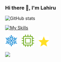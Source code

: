 ### Hi there 👋, I'm Lahiru
<!-- 
Co-founder and CTO [@avantrio](https://github.com/avantrio) -->

![GitHub stats](https://github-readme-stats.vercel.app/api?username=lahiru94&show_icons=true&count_private=true)  


[![My Skills](https://skillicons.dev/icons?i=nextjs,react,ts,js,expressjs,nodejs,django,python,postgres,mongodb,docker,aws&theme=light)](https://skillicons.dev)


<a href='https://archiveprogram.github.com/'><img src='https://raw.githubusercontent.com/acervenky/animated-github-badges/master/assets/acbadge.gif' width='40' height='40'></a> <a href='https://docs.github.com/en/developers'><img src='https://raw.githubusercontent.com/acervenky/animated-github-badges/master/assets/devbadge.gif' width='40' height='40'></a> <a href='https://stars.github.com/'><img src='https://raw.githubusercontent.com/acervenky/animated-github-badges/master/assets/starbadge.gif' width='35' height='35'></a>



![](https://komarev.com/ghpvc/?username=yousseflasheen)


